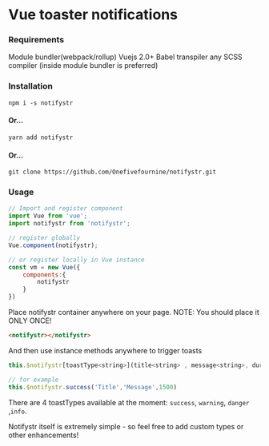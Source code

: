 # Vue toaster notifications

### Requirements
Module bundler(webpack/rollup)
Vuejs 2.0+
Babel transpiler
any SCSS compiler (inside module bundler is preferred)

### Installation

```
npm i -s notifystr
```

#### Or...

```
yarn add notifystr
```

#### Or...

```
git clone https://github.com/Onefivefournine/notifystr.git
```

### Usage
```javascript
// Import and register component
import Vue from 'vue';
import notifystr from 'notifystr';

// register globally
Vue.component(notifystr);

// or register locally in Vue instance
const vm = new Vue({
    components:{
        notifystr
    }
})

```

Place notifystr container anywhere on your page.
NOTE: You should place it ONLY ONCE!

```html
<notifystr></notifystr>
```

And then use instance methods anywhere to trigger toasts

```javascript
this.$notifystr[toastType<string>](title<string> , message<string>, durationInMs<number>)

// for example
this.$notifystr.success('Title','Message',1500)
```

There are 4 toastTypes available at the moment: `success`, `warning`, `danger` ,`info`.

Notifystr itself is extremely simple - so feel free to add custom types or other enhancements!